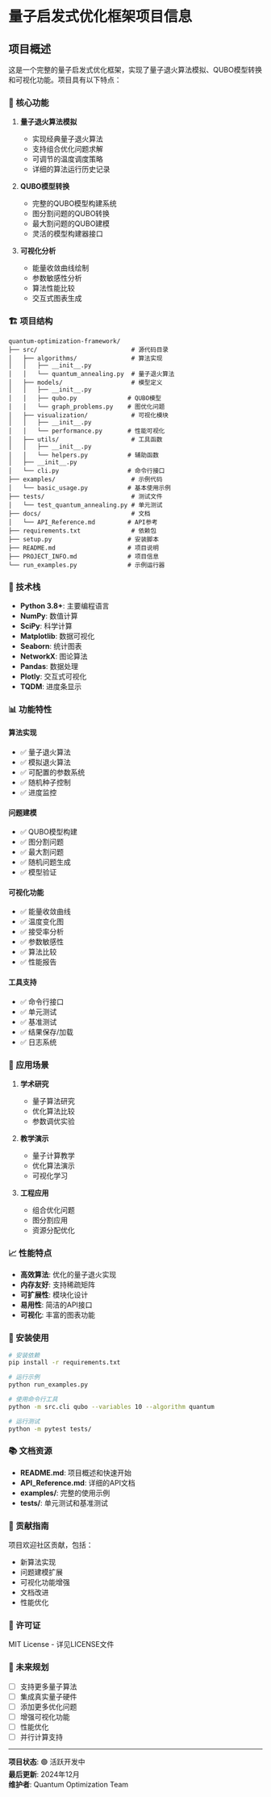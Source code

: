 # 量子启发式优化框架项目信息

## 项目概述

这是一个完整的量子启发式优化框架，实现了量子退火算法模拟、QUBO模型转换和可视化功能。项目具有以下特点：

### 🌟 核心功能

1. **量子退火算法模拟**
   - 实现经典量子退火算法
   - 支持组合优化问题求解
   - 可调节的温度调度策略
   - 详细的算法运行历史记录

2. **QUBO模型转换**
   - 完整的QUBO模型构建系统
   - 图分割问题的QUBO转换
   - 最大割问题的QUBO建模
   - 灵活的模型构建器接口

3. **可视化分析**
   - 能量收敛曲线绘制
   - 参数敏感性分析
   - 算法性能比较
   - 交互式图表生成

### 🏗️ 项目结构

```
quantum-optimization-framework/
├── src/                          # 源代码目录
│   ├── algorithms/               # 算法实现
│   │   ├── __init__.py
│   │   └── quantum_annealing.py  # 量子退火算法
│   ├── models/                   # 模型定义
│   │   ├── __init__.py
│   │   ├── qubo.py              # QUBO模型
│   │   └── graph_problems.py    # 图优化问题
│   ├── visualization/            # 可视化模块
│   │   ├── __init__.py
│   │   └── performance.py       # 性能可视化
│   ├── utils/                    # 工具函数
│   │   ├── __init__.py
│   │   └── helpers.py           # 辅助函数
│   ├── __init__.py
│   └── cli.py                   # 命令行接口
├── examples/                     # 示例代码
│   └── basic_usage.py           # 基本使用示例
├── tests/                        # 测试文件
│   └── test_quantum_annealing.py # 单元测试
├── docs/                         # 文档
│   └── API_Reference.md         # API参考
├── requirements.txt              # 依赖包
├── setup.py                     # 安装脚本
├── README.md                    # 项目说明
├── PROJECT_INFO.md              # 项目信息
└── run_examples.py              # 示例运行器
```

### 🚀 技术栈

- **Python 3.8+**: 主要编程语言
- **NumPy**: 数值计算
- **SciPy**: 科学计算
- **Matplotlib**: 数据可视化
- **Seaborn**: 统计图表
- **NetworkX**: 图论算法
- **Pandas**: 数据处理
- **Plotly**: 交互式可视化
- **TQDM**: 进度条显示

### 📊 功能特性

#### 算法实现
- ✅ 量子退火算法
- ✅ 模拟退火算法
- ✅ 可配置的参数系统
- ✅ 随机种子控制
- ✅ 进度监控

#### 问题建模
- ✅ QUBO模型构建
- ✅ 图分割问题
- ✅ 最大割问题
- ✅ 随机问题生成
- ✅ 模型验证

#### 可视化功能
- ✅ 能量收敛曲线
- ✅ 温度变化图
- ✅ 接受率分析
- ✅ 参数敏感性
- ✅ 算法比较
- ✅ 性能报告

#### 工具支持
- ✅ 命令行接口
- ✅ 单元测试
- ✅ 基准测试
- ✅ 结果保存/加载
- ✅ 日志系统

### 🎯 应用场景

1. **学术研究**
   - 量子算法研究
   - 优化算法比较
   - 参数调优实验

2. **教学演示**
   - 量子计算教学
   - 优化算法演示
   - 可视化学习

3. **工程应用**
   - 组合优化问题
   - 图分割应用
   - 资源分配优化

### 📈 性能特点

- **高效算法**: 优化的量子退火实现
- **内存友好**: 支持稀疏矩阵
- **可扩展性**: 模块化设计
- **易用性**: 简洁的API接口
- **可视化**: 丰富的图表功能

### 🔧 安装使用

```bash
# 安装依赖
pip install -r requirements.txt

# 运行示例
python run_examples.py

# 使用命令行工具
python -m src.cli qubo --variables 10 --algorithm quantum

# 运行测试
python -m pytest tests/
```

### 📚 文档资源

- **README.md**: 项目概述和快速开始
- **API_Reference.md**: 详细的API文档
- **examples/**: 完整的使用示例
- **tests/**: 单元测试和基准测试

### 🤝 贡献指南

项目欢迎社区贡献，包括：
- 新算法实现
- 问题建模扩展
- 可视化功能增强
- 文档改进
- 性能优化

### 📄 许可证

MIT License - 详见LICENSE文件

### 🔮 未来规划

- [ ] 支持更多量子算法
- [ ] 集成真实量子硬件
- [ ] 添加更多优化问题
- [ ] 增强可视化功能
- [ ] 性能优化
- [ ] 并行计算支持

---

**项目状态**: 🟢 活跃开发中  
**最后更新**: 2024年12月  
**维护者**: Quantum Optimization Team
